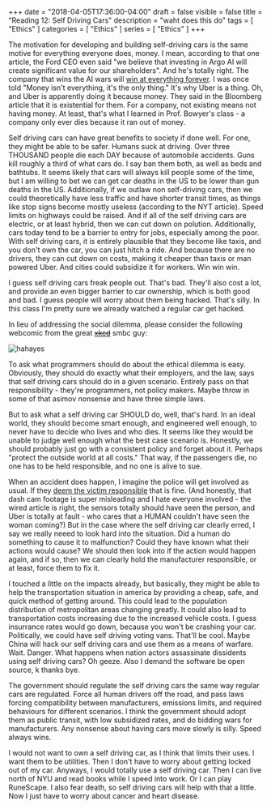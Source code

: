 +++
date = "2018-04-05T17:36:00-04:00"
draft = false
visible = false
title = "Reading 12: Self Driving Cars"
description = "waht does this do"
tags = [ "Ethics" ]
categories = [ "Ethics" ]
series = [ "Ethics" ]
+++


The motivation for developing and building self-driving cars is the same motive for everything everyone does, money. I mean, according to that one article, the
Ford CEO even said "we believe that investing in Argo AI will create significant value for our shareholders". And he's totally right. The company that wins the
AI wars will [win at everything forever](https://youtu.be/t-3qncy5Qfk?t=1m31s). I was once told "Money isn't everything, it's the only thing." It's why Uber is a thing.
Oh, and Uber is apparently doing it because money. They said in the Bloomberg article that it is existential for them. For a company, not existing means not having
money. At least, that's what I learned in Prof. Bowyer's class - a company only ever dies because it ran out of money.

Self driving cars can have great benefits to society if done well. For one, they might be able to be safer. Humans suck at driving. Over three THOUSAND people die
each DAY because of automobile accidents. Guns kill roughly a third of what cars do. I say ban them both, as well as beds and bathtubs. It seems likely that cars will
always kill people some of the time, but I am willing to bet we can get car deaths in the US to be lower than gun deaths in the US. Additionally, if we outlaw
non self-driving cars, then we could theoretically have less traffic and have shorter transit times, as things like stop signs become mostly useless (according to the NYT
article). Speed limits on
highways could be raised. And if all of the self driving cars are electric, or at least hybrid, then we can cut down on polution. Additionally, cars today tend to be
a barrier to entry for jobs, especially among the poor. With self driving cars, it is entirely plausible that they become like taxis, and you don't own the car, you
can just hitch a ride. And because there are no drivers, they can cut down on costs, making it cheaper than taxis or man powered Uber. And cities could subsidize it for
workers. Win win win. 

I guess self driving cars freak people out. That's bad. They'll also cost a lot, and provide an even bigger barrier to car ownership, which is both good and bad. I guess
people will worry about them being hacked. That's silly. In this class I'm pretty sure we already watched a regular car get hacked.

In lieu of addressing the social dilemma, please consider the following webcomic from the great 
[<s>xkcd</s>](https://www.smbc-comics.com/comic/religion-ruining-everything-since-4004-bc) smbc guy:

![hahayes](https://www.smbc-comics.com/comics/1467643530-20160704.png)

To ask what programmers should do about the ethical dilemma is easy.
Obviously, they should do exactly what their employers, and the law, says that self driving cars should do in a given scenario.
Entirely pass on that responsibility - they're programmers, not policy makers. Maybe throw in some of that asimov nonsense and have three simple laws.

But to ask what a self driving car SHOULD do, well, that's hard. In an ideal world, they should become smart enough, and engineered well enough, to never have to
decide who lives and who dies. It seems like they would be unable to judge well enough what the best case scenario is. Honestly, we should probably just
go with a consistent policy and forget about it. Perhaps "protect the outside world at all costs." That way, if the passengers die, no one has to be held responsible,
and no one is alive to sue.

When an accident does happen, I imagine the police will get involved as usual. If they [deem the victim responsible](https://www.bloomberg.com/news/articles/2018-03-20/video-shows-woman-stepped-suddenly-in-front-of-self-driving-uber) that is fine. (And honestly, that dash cam footage is super misleading and I hate everyone
involved - the wired article is right, the sensors totally should have seen the person, and Uber is totally at fault - who cares that a HUMAN couldn't have seen
the woman coming?) But in the case where the self driving car clearly erred, I say we really neeed to look hard into the situation. Did a human do something
to cause it to malfunction? Could they have known what their actions would cause? We should then look into if the action would happen again, and if so, then we
can clearly hold the manufacturer responsible, or at least, force them to fix it.

I touched a little on the impacts already, but basically, they might be able to help the transportation situation in america by providing a cheap, safe, and
quick method of getting around. This could lead to the population distribution of metropolitan areas changing greatly. It could also lead to transportation costs
increasing due to the increased vehicle costs. I guess insurrance rates would go down, because you won't be crashing your car. Politically, we could have self driving
voting vans. That'll be cool. Maybe China will hack our self driving cars and use them as a means of warfare. Wait. Danger. What happens when nation actors
assassinate dissidents using self driving cars? Oh geeze. Also I demand the software be open source, k thanks bye.

The government should regulate the self driving cars the same way regular cars are regulated. Force all human drivers off the road, and pass laws forcing compatibility
between manufacturers, emissions limits, and required behaviours for different scenarios. I think the government should adopt them as public transit, with low subsidized
rates, and do bidding wars for manufacturers. Any nonsense about having cars move slowly is silly. Speed always wins.

I would not want to own a self driving car, as I think that limits their uses. I want them to be utilities. Then I don't have to worry about getting locked out of my
car. Anyways, I would totally use a self driving car. Then I can live north of NYU and read books while I speed into work. Or I can play RuneScape. I also fear death,
so self driving cars will help with that a little. Now I just have to worry about cancer and heart disease.


